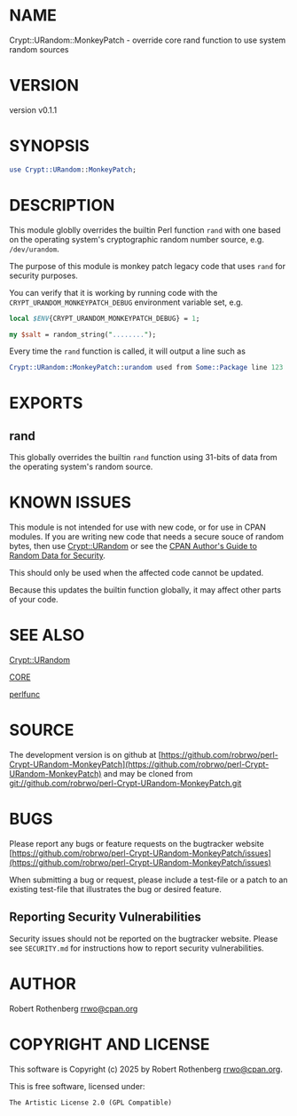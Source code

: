 # NAME

Crypt::URandom::MonkeyPatch - override core rand function to use system random sources

# VERSION

version v0.1.1

# SYNOPSIS

```perl
use Crypt::URandom::MonkeyPatch;
```

# DESCRIPTION

This module globlly overrides the builtin Perl function `rand` with one based on the operating system's cryptographic
random number source, e.g. `/dev/urandom`.

The purpose of this module is monkey patch legacy code that uses `rand` for security purposes.

You can verify that it is working by running code with the `CRYPT_URANDOM_MONKEYPATCH_DEBUG` environment variable set,
e.g.

```perl
local $ENV{CRYPT_URANDOM_MONKEYPATCH_DEBUG} = 1;

my $salt = random_string("........");
```

Every time the `rand` function is called, it will output a line such as

```perl
Crypt::URandom::MonkeyPatch::urandom used from Some::Package line 123
```

# EXPORTS

## rand

This globally overrides the builtin `rand` function using 31-bits of data from the operating system's random source.

# KNOWN ISSUES

This module is not intended for use with new code, or for use in CPAN modules.  If you are writing new code that needs a
secure souce of random bytes, then use [Crypt::URandom](https://metacpan.org/pod/Crypt%3A%3AURandom) or see the [CPAN Author's Guide to Random Data for
Security](https://security.metacpan.org/docs/guides/random-data-for-security.html).

This should only be used when the affected code cannot be updated.

Because this updates the builtin function globally, it may affect other parts of your code.

# SEE ALSO

[Crypt::URandom](https://metacpan.org/pod/Crypt%3A%3AURandom)

[CORE](https://metacpan.org/pod/CORE)

[perlfunc](https://metacpan.org/pod/perlfunc)

# SOURCE

The development version is on github at [https://github.com/robrwo/perl-Crypt-URandom-MonkeyPatch](https://github.com/robrwo/perl-Crypt-URandom-MonkeyPatch)
and may be cloned from [git://github.com/robrwo/perl-Crypt-URandom-MonkeyPatch.git](git://github.com/robrwo/perl-Crypt-URandom-MonkeyPatch.git)

# BUGS

Please report any bugs or feature requests on the bugtracker website
[https://github.com/robrwo/perl-Crypt-URandom-MonkeyPatch/issues](https://github.com/robrwo/perl-Crypt-URandom-MonkeyPatch/issues)

When submitting a bug or request, please include a test-file or a
patch to an existing test-file that illustrates the bug or desired
feature.

## Reporting Security Vulnerabilities

Security issues should not be reported on the bugtracker website. Please see `SECURITY.md` for instructions how to
report security vulnerabilities.

# AUTHOR

Robert Rothenberg <rrwo@cpan.org>

# COPYRIGHT AND LICENSE

This software is Copyright (c) 2025 by Robert Rothenberg <rrwo@cpan.org>.

This is free software, licensed under:

```
The Artistic License 2.0 (GPL Compatible)
```
